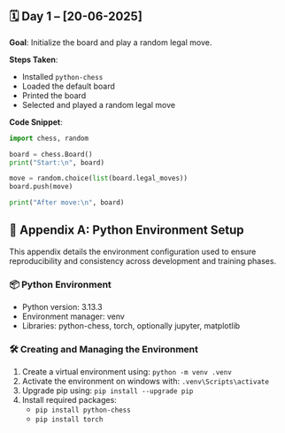 ## 🗓️ Day 1 – [20-06-2025]

**Goal**: Initialize the board and play a random legal move.

**Steps Taken**:
- Installed `python-chess`
- Loaded the default board
- Printed the board
- Selected and played a random legal move

**Code Snippet**:
```python
import chess, random

board = chess.Board()
print("Start:\n", board)

move = random.choice(list(board.legal_moves))
board.push(move)

print("After move:\n", board)
```

## 📎 Appendix A: Python Environment Setup
This appendix details the environment configuration used to ensure reproducibility and consistency across development and training phases.

### 📦 Python Environment
- Python version: 3.13.3
- Environment manager: venv
- Libraries: python-chess, torch, optionally jupyter, matplotlib

### 🛠️ Creating and Managing the Environment

1. Create a virtual environment using: 
`python -m venv .venv`
2. Activate the environment on windows with: 
`.venv\Scripts\activate` 
3. Upgrade pip using:
`pip install --upgrade pip`
4. Install required packages:
    - `pip install python-chess`
    - `pip install torch`